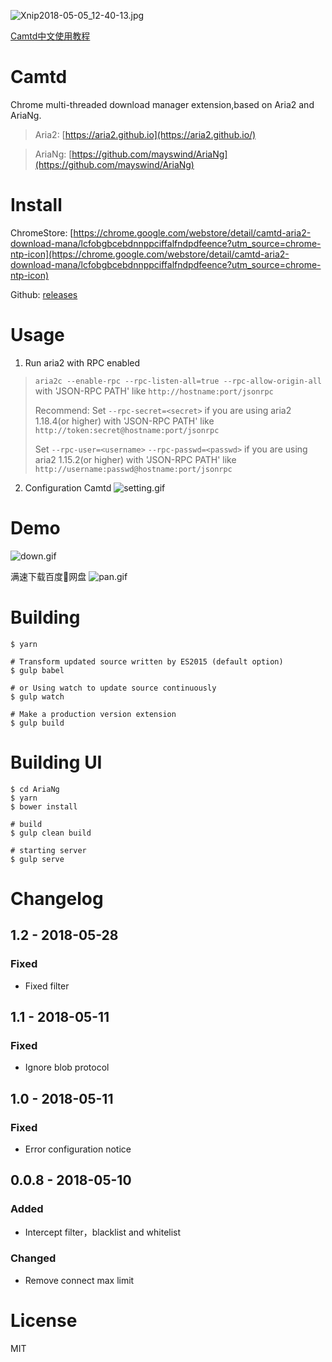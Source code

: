 ![Xnip2018-05-05_12-40-13.jpg](https://cdn.rawgit.com/jae-jae/_resources/master/Xnip2018-05-05_12-40-13.jpg)

[Camtd中文使用教程](https://github.com/jae-jae/Camtd/wiki/Camtd%E4%BD%BF%E7%94%A8%E6%95%99%E7%A8%8B)

# Camtd
Chrome multi-threaded download manager extension,based on Aria2 and AriaNg.

> Aria2: [https://aria2.github.io](https://aria2.github.io/)

> AriaNg: [https://github.com/mayswind/AriaNg](https://github.com/mayswind/AriaNg)

# Install

ChromeStore: [https://chrome.google.com/webstore/detail/camtd-aria2-download-mana/lcfobgbcebdnnppciffalfndpdfeence?utm_source=chrome-ntp-icon](https://chrome.google.com/webstore/detail/camtd-aria2-download-mana/lcfobgbcebdnnppciffalfndpdfeence?utm_source=chrome-ntp-icon)

Github: [releases](https://github.com/jae-jae/Camtd/releases)

# Usage

1. Run aria2 with RPC enabled
> `aria2c --enable-rpc --rpc-listen-all=true --rpc-allow-origin-all`
> with 'JSON-RPC PATH' like `http://hostname:port/jsonrpc`
>
> Recommend: Set `--rpc-secret=<secret>` if you are using aria2 1.18.4(or higher) with 'JSON-RPC PATH' like `http://token:secret@hostname:port/jsonrpc`
>
> Set `--rpc-user=<username>` `--rpc-passwd=<passwd>` if you are using aria2 1.15.2(or higher) with 'JSON-RPC PATH' like `http://username:passwd@hostname:port/jsonrpc`

2. Configuration Camtd
![setting.gif](https://cdn.rawgit.com/jae-jae/_resources/master/setting.gif)

# Demo
![down.gif](https://cdn.rawgit.com/jae-jae/_resources/master/down.gif)

满速下载百度网盘
![pan.gif](https://cdn.rawgit.com/jae-jae/_resources/master/pan.gif)

# Building
```
$ yarn

# Transform updated source written by ES2015 (default option)
$ gulp babel

# or Using watch to update source continuously
$ gulp watch

# Make a production version extension
$ gulp build
```

# Building UI
```
$ cd AriaNg
$ yarn
$ bower install

# build
$ gulp clean build

# starting server
$ gulp serve
```

# Changelog

## 1.2 - 2018-05-28
### Fixed
- Fixed filter

## 1.1 - 2018-05-11
### Fixed
- Ignore blob protocol

## 1.0 - 2018-05-11
### Fixed
- Error configuration notice

## 0.0.8 - 2018-05-10
### Added
- Intercept filter，blacklist and whitelist

### Changed
- Remove connect max limit

# License
MIT